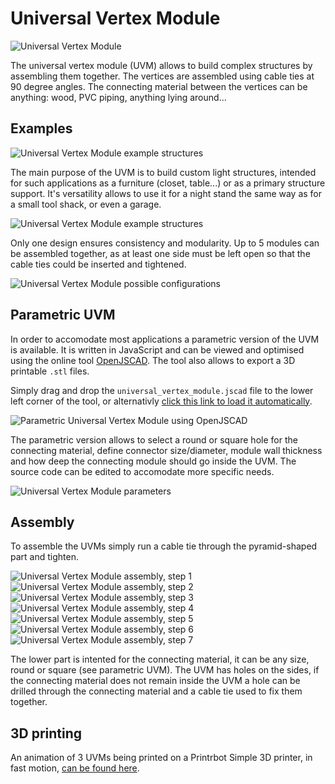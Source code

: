 # Universal Vertex Module

![Universal Vertex Module](images/universal_vertex_module.jpg)

The universal vertex module (UVM) allows to build complex structures by assembling them together. The vertices are assembled using cable ties at 90 degree angles. The connecting material between the vertices can be anything: wood, PVC piping, anything lying around...

## Examples

![Universal Vertex Module example structures](images/uvm_examples.png)

The main purpose of the UVM is to build custom light structures, intended for such applications as a furniture (closet, table...) or as a primary structure support. It's versatility allows to use it for a night stand the same way as for a small tool shack, or even a garage.

![Universal Vertex Module example structures](images/uvm_examples_2.png)

Only one design ensures consistency and modularity. Up to 5 modules can be assembled together, as at least one side must be left open so that the cable ties could be inserted and tightened.

![Universal Vertex Module possible configurations](images/uvm_configurations.png)

## Parametric UVM

In order to accomodate most applications a parametric version of the UVM is available. It is written in JavaScript and can be viewed and optimised using the online tool [OpenJSCAD](http://openjscad.org). The tool also allows to export a 3D printable `.stl` files.

Simply drag and drop the `universal_vertex_module.jscad` file to the lower left corner of the tool, or alternativly [click this link to load it automatically](http://openjscad.org/#https://raw.githubusercontent.com/Nurgak/Universal-vertex-module/master/universal_vertex_module.jscad).

![Parametric Universal Vertex Module using OpenJSCAD](images/openjscad.png)

The parametric version allows to select a round or square hole for the connecting material, define connector size/diameter, module wall thickness and how deep the connecting module should go inside the UVM. The source code can be edited to accomodate more specific needs.

![Universal Vertex Module parameters](images/uvm_parametric.png)

## Assembly

To assemble the UVMs simply run a cable tie through the pyramid-shaped part and tighten.

![Universal Vertex Module assembly, step 1](images/uvm_assembly_1.jpg)
![Universal Vertex Module assembly, step 2](images/uvm_assembly_2.jpg)
![Universal Vertex Module assembly, step 3](images/uvm_assembly_3.jpg)
![Universal Vertex Module assembly, step 4](images/uvm_assembly_4.jpg)
![Universal Vertex Module assembly, step 5](images/uvm_assembly_5.jpg)
![Universal Vertex Module assembly, step 6](images/uvm_assembly_6.jpg)
![Universal Vertex Module assembly, step 7](images/uvm_assembly_7.jpg)

The lower part is intented for the connecting material, it can be any size, round or square (see parametric UVM). The UVM has holes on the sides, if the connecting material does not remain inside the UVM a hole can be drilled through the connecting material and a cable tie used to fix them together.

## 3D printing

An animation of 3 UVMs being printed on a Printrbot Simple 3D printer, in fast motion, [can be found here](http://www.gfycat.com/InstructiveShabbyGrub).
